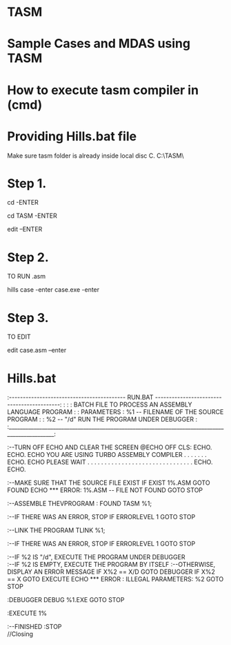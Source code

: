 # TASM
# Sample Cases and MDAS using TASM
# How to execute tasm compiler in (cmd) 
# Providing Hills.bat file 
  Make sure tasm folder is already inside local disc C.
  C:\TASM\
  
# Step 1.
  cd -ENTER
  
  cd TASM -ENTER
  
  edit –ENTER

# Step 2.
  TO RUN .asm
  
  hills case -enter
  case.exe -enter

# Step 3.
  TO EDIT
  
  edit case.asm –enter

# Hills.bat 
:------------------------------------------ RUN.BAT  -------------------------------------------:
:							                                                                                  :
:            BATCH  FILE  TO  PROCESS  AN  ASSEMBLY  LANGUAGE  PROGRAM 	                        :
:            PARAMETERS  :  %1  --  FILENAME  OF  THE  SOURCE  PROGRAM	                        :
:                           %2  --  "/d"  RUN  THE  PROGRAM  UNDER  DEBUGGER                    :
:_______________________________________________________________________________________________:

:--TURN OFF ECHO AND CLEAR THE SCREEN
	@ECHO OFF
	CLS:
	ECHO.
	ECHO.
	ECHO		YOU    ARE    USING    TURBO    ASSEMBLY    COMPILER   .  .  .  .  .  .  .  
	ECHO.
	ECHO 		PLEASE    WAIT    .  .  .  .  .  .  .  .  .  .  .  .  .  .  .  .  .  .  .  .  .  .  .  .  .  .  .  .  .  .  .
	ECHO.
	ECHO.

:--MAKE    SURE    THAT    THE    SOURCE    FILE    EXIST
	IF    EXIST 1%.ASM    GOTO    FOUND
	ECHO			***   ERROR:   1%.ASM   --   FILE NOT FOUND
	GOTO    STOP

:--ASSEMBLE    THEVPROGRAM
:   FOUND
	TASM  %1;

:--IF    THERE    WAS    AN    ERROR,    STOP
	IF    ERRORLEVEL    1    GOTO    STOP

:--LINK    THE    PROGRAM
	TLINK %1;

:--IF    THERE    WAS    AN    ERROR,    STOP 
	IF    ERRORLEVEL    1    GOTO    STOP

:--IF    %2    IS    "/d",    EXECUTE    THE    PROGRAM    UNDER    DEBUGGER  
:--IF    %2    IS    EMPTY,    EXECUTE    THE PROGRAM    BY    ITSELF
:--OTHERWISE,    DISPLAY    AN    ERROR    MESSAGE
	IF    X%2    ==    X/D    GOTO    DEBUGGER
	IF    X%2    ==    X    GOTO EXECUTE
	ECHO			***   ERROR   :   ILLEGAL   PARAMETERS:   %2
	GOTO STOP

:DEBUGGER
	DEBUG   %1.EXE
	GOTO STOP

:EXECUTE
	1%

:--FINISHED
:STOP			 
//Closing 
